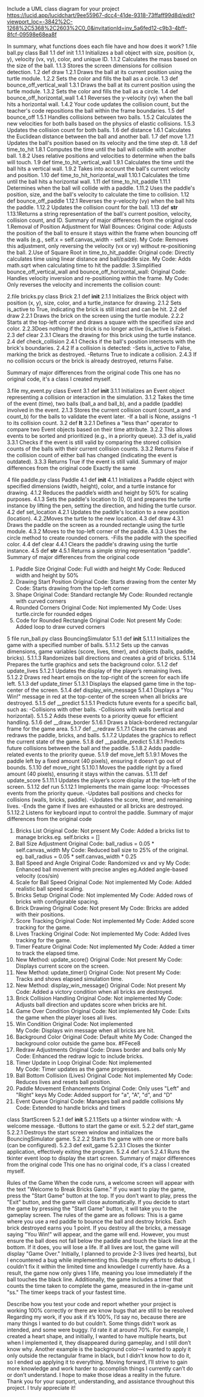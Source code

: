 Include a UML class diagram for your project
https://lucid.app/lucidchart/9ee55967-dcc4-41de-9318-73ffaff99d8d/edit?viewport_loc=-3842%2C-1268%2C5368%2C2603%2C0_0&invitationId=inv_5a6fed12-c9b3-4bff-8fcf-09598e68ea8f

In summary, what functions does each file have and how does it work?
1.file ball.py
class Ball
1.1 def init
   1.1.1 Initializes a ball object with size, position (x, y), velocity (vx, vy), color, and unique ID.
   1.1.2 Calculates the mass based on the size of the ball.
   1.1.3 Stores the screen dimensions for collision detection.
1.2 def draw
   1.2.1 Draws the ball at its current position using the turtle module.
   1.2.2 Sets the color and fills the ball as a circle.
1.3 def bounce_off_vertical_wall
   1.3.1 Draws the ball at its current position using the turtle module.
   1.3.2 Sets the color and fills the ball as a circle.
1.4 def bounce_off_horizontal_wall
   1.4.1 Reverses the y-velocity (vy) when the ball hits a horizontal wall.
   1.4.2 Your code updates the collision count, but the teacher's code repositions the ball within the frame boundaries.
1.5 def bounce_off
   1.5.1 Handles collisions between two balls.
   1.5.2 Calculates the new velocities for both balls based on the physics of elastic collisions.
   1.5.3 Updates the collision count for both balls.
1.6 def distance
   1.6.1 Calculates the Euclidean distance between the ball and another ball.
1.7 def move
   1.7.1 Updates the ball's position based on its velocity and the time step dt.
1.8 def time_to_hit
   1.8.1 Computes the time until the ball will collide with another ball.
   1.8.2 Uses relative positions and velocities to determine when the balls will touch.
1.9 def time_to_hit_vertical_wall
   1.9.1 Calculates the time until the ball hits a vertical wall.
   1.9.2 Takes into account the ball's current velocity and position.
1.10 def time_to_hit_horizontal_wall
   1.10.1 Calculates the time until the ball hits a horizontal wall.
1.11 def time_to_hit_paddle
   1.11.1 Determines when the ball will collide with a paddle.
   1.11.2 Uses the paddle's position, size, and the ball's velocity to calculate the time to collision.
1.12 def bounce_off_paddle
   1.12.1 Reverses the y-velocity (vy) when the ball hits the paddle.
   1.12.2 Updates the collision count for the ball.
1.13 def __str__
   1.13.1Returns a string representation of the ball's current position, velocity, collision count, and ID.
Summary of major differences from the original code
1.Removal of Position Adjustment for Wall Bounces:
Original code:  Adjusts the position of the ball to ensure it stays within the frame when bouncing off the walls (e.g., self.x = self.canvas_width - self.size).
My Code: Removes this adjustment, only reversing the velocity (vx or vy) without re-positioning the ball.
2.Use of Square Root in time_to_hit_paddle:
Original code: Directly calculates time using linear distance and ball/paddle size.
My Code: Adds math.sqrt when calculating time to hit the paddle:
3.Simplified bounce_off_vertical_wall and bounce_off_horizontal_wall:
Original Code: Handles velocity inversion and re-positioning within the frame.
My Code: Only reverses the velocity and increments the collision count:

2.file bricks.py
class Brick
2.1 def __init__
   2.1.1 Initializes the Brick object with position (x, y), size, color, and a turtle_instance for drawing.
   2.1.2 Sets is_active to True, indicating the brick is still intact and can be hit.
2.2 def draw
   2.2.1 Draws the brick on the screen using the turtle module.
   2.2.2 Starts at the top-left corner and draws a square with the specified size and color.
   2.2.3Does nothing if the brick is no longer active (is_active is False).
2.3 def clear
   2.3.1 Clears the drawing for this brick using the turtle instance.
2.4 def check_collision
   2.4.1 Checks if the ball's position intersects with the brick's boundaries.
   2.4.2 If a collision is detected:
             -Sets is_active to False, marking the brick as destroyed.
             -Returns True to indicate a collision.
   2.4.3 If no collision occurs or the brick is already destroyed, returns False.

Summary of major differences from the original code
This one has no original code, it's a class I created myself.

3.file my_event.py
class Event
3.1 def __init__
   3.1.1 Initializes an Event object representing a collision or interaction in the simulation.
   3.1.2 Takes the time of the event (time), two balls (ball_a and ball_b), and a paddle (paddle) involved in the event.
   2.1.3 Stores the current collision count (count_a and count_b) for the balls to validate the event later.
             -If a ball is None, assigns -1 to its collision count.
3.2 def __lt__
   3.2.1 Defines a "less than" operator to compare two Event objects based on their time attribute.
   3.2.2 This allows events to be sorted and prioritized (e.g., in a priority queue).
3.3 def is_valid
   3.3.1 Checks if the event is still valid by comparing the stored collision counts of the balls with their current collision counts.
   3.3.2 Returns False if the collision count of either ball has changed (indicating the event is outdated).
   3.3.3 Returns True if the event is still valid.
Summary of major differences from the original code
Exactly the same

4 file paddle.py
class Paddle
4.1 def __init__
   4.1.1 Initializes a Paddle object with specified dimensions (width, height), color, and a turtle instance for drawing.
   4.1.2 Reduces the paddle’s width and height by 50% for scaling purposes.
   4.1.3 Sets the paddle's location to [0, 0] and prepares the turtle instance by lifting the pen, setting the direction, and hiding the turtle cursor.
4.2 def set_location
   4.2.1 Updates the paddle's location to a new position (location).
   4.2.2Moves the turtle to the new location.
4.3 def draw
   4.3.1 Draws the paddle on the screen as a rounded rectangle using the turtle module.
   4.3.2 Moves to the top-left corner of the paddle.
   4.3.3 Uses the circle method to create rounded corners.
             -Fills the paddle with the specified color.
4.4 def clear
   4.4.1 Clears the paddle's drawing using the turtle instance.
4.5 def __str__
   4.5.1 Returns a simple string representation "paddle".
Summary of major differences from the original code
1. Paddle Size
Original Code:  Full width and height
My Code:  Reduced width and height by 50%  
2.  Drawing Start Position
Original Code:  Starts drawing from the center
My Code:  Starts drawing from the top-left corner
3.  Shape
Original Code:  Standard rectangle
My Code:  Rounded rectangle with curved corners
4.  Rounded Corners
Original Code:  Not implemented
My Code: Uses turtle.circle for rounded edges
5.  Code for Rounded Rectangle
Original Code:  Not present
My Code:  Added loop to draw curved corners



5 file run_ball.py
class BouncingSimulator
5.1.1 def __init__
   5.1.1.1 Initializes the game with a specified number of balls.
   5.1.1.2 Sets up the canvas dimensions, game variables (score, lives, timer), and objects (balls, paddle, bricks).
   5.1.1.3 Randomizes ball directions and creates a grid of bricks.
   5.1.14 Prepares the turtle graphics and sets the background color.
5.1.2 def update_lives
   5.1.2.1 Updates the display of the player’s remaining lives.
   5.1.2.2 Draws red heart emojis on the top-right of the screen for each life left.
5.1.3 def update_timer
   5.1.3.1 Displays the elapsed game time in the top-center of the screen.
5.1.4 def display_win_message
   5.1.4.1 Displays a "You Win!" message in red at the top-center of the screen when all bricks are destroyed.
5.1.5 def __predict
   5.1.5.1 Predicts future events for a specific ball, such as:
             -Collisions with other balls.
             -Collisions with walls (vertical and horizontal).
   5.1.5.2 Adds these events to a priority queue for efficient handling.
5.1.6 def __draw_border
   5.1.6.1 Draws a black-bordered rectangular frame for the game area.
5.1.7 def __redraw
   5.1.7.1 Clears the canvas and redraws the paddle, bricks, and balls.
   5.1.7.2 Updates the graphics to reflect the current state of the game.
5.1.8 def __paddle_predict
   5.1.8.1 Predicts future collisions between the ball and the paddle.
   5.1.8.2 Adds paddle-related events to the priority queue.
5.1.9 def move_left
   5.1.9.1 Moves the paddle left by a fixed amount (40 pixels), ensuring it doesn’t go out of bounds.
5.1.10 def move_right
   5.1.10.1 Moves the paddle right by a fixed amount (40 pixels), ensuring it stays within the canvas.
5.1.11 def update_score
   5.1.11.1 Updates the player’s score display at the top-left of the screen.
5.1.12 def run
   5.1.12.1 Implements the main game loop:
             -Processes events from the priority queue.
             -Updates ball positions and checks for collisions (walls, bricks, paddle).
             -Updates the score, timer, and remaining lives.
             -Ends the game if lives are exhausted or all bricks are destroyed.
   5.1.12.2 Listens for keyboard input to control the paddle.
Summary of major differences from the original code
1.  Bricks List
Original Code:   Not present
My Code:  Added a bricks list to manage bricks.eg.  self.bricks = []
2.  Ball Size Adjustment
Original Code:   ball_radius = 0.05 * self.canvas_width
My Code: Reduced ball size to 25% of the original. eg.  ball_radius = 0.05 * self.canvas_width * 0.25
3.  Ball Speed and Angle
Original Code:   Randomized vx and vy
My Code:   Enhanced ball movement with precise angles eg.Added angle-based velocity (cos/sin)
4.  Scale for Ball Speed
Original Code:   Not implemented
My Code:  Added realistic ball speed scaling. 
5.  Bricks Setup
Original Code:  Not implemented
My Code:  Added rows of bricks with configurable spacing.
6.  Brick Drawing
Original Code: Not present
My Code:  Bricks are added with their positions.
7.  Score Tracking
Original Code:  Not implemented
My Code:  Added score tracking for the game.
8.  Lives Tracking
Original Code:   Not implemented
My Code:  Added lives tracking for the game.
9.  Timer Feature
Original Code:   Not implemented
My Code:  Added a timer to track the elapsed time.
10.  New Method:  update_score()
Original Code:  Not present
My Code:  Displays current score on the screen.
11. New Method:  update_timer()
Original Code:  Not present
My Code:  Tracks and shows elapsed simulation time.
12.  New Method:  display_win_message()
Original Code:  Not present 
My Code:  Added a victory condition when all bricks are destroyed.
13.  Brick Collision Handling
Original Code:  Not implemented
My Code:  Adjusts ball direction and updates score when bricks are hit.
14.  Game Over Condition
Original Code:  Not implemented
My Code:  Exits the game when the player loses all lives.
15.  Win Condition
Original Code:  Not implemented  
My Code:  Displays win message when all bricks are hit.
16.  Background Color
Original Code:   Default white
My Code:  Changed the background color outside the game box. #FFece8
17.  Redraw Adjustments
Original Code:  Draws border and balls only
My Code:  Enhanced the redraw logic to include bricks.
18.  Timer Update in Loop
Original Code:  Not implemented  
My Code:  Timer updates as the game progresses.
19.  Ball Bottom Collision (Lives)
Original Code:   Not implemented
My Code:  Reduces lives and resets ball position.
20.  Paddle Movement Enhancements
Original Code:  Only uses "Left" and "Right" keys
My Code:  Added support for "a", "A", "d", and "D"
21.  Event Queue
Original Code: Manages ball and paddle collisions
My Code:  Extended to handle bricks and timers

class StartScreen
5.2.1 def __init__
   5.2.1.1Sets up a tkinter window with:
             -A welcome message.
             -Buttons to start the game or exit.
5.2.2 def start_game
   5.2.2.1 Destroys the start screen window and initializes the BouncingSimulator game.
   5.2.2.2 Starts the game with one or more balls (can be configured).
5.2.3 def exit_game
   5.2.3.1 Closes the tkinter application, effectively exiting the program.
5.2.4 def run
   5.2.4.1 Runs the tkinter event loop to display the start screen.
Summary of major differences from the original code
This one has no original code, it's a class I created myself.


Rules of the Game 
When the code runs, a welcome screen will appear with the text "Welcome to Break Bricks Game." If you want to play the game, press the "Start Game" button at the top. If you don’t want to play, press the "Exit" button, and the game will close automatically. If you decide to start the game by pressing the "Start Game" button, it will take you to the gameplay screen. The rules of the game are as follows: This is a game where you use a red paddle to bounce the ball and destroy bricks. Each brick destroyed earns you 1 point. If you destroy all the bricks, a message saying "You Win!" will appear, and the game will end. However, you must ensure the ball does not fall below the paddle and touch the black line at the bottom. If it does, you will lose a life. If all lives are lost, the game will display "Game Over." Initially, I planned to provide 2-3 lives (red hearts), but I encountered a bug while implementing this. Despite my efforts to debug, I couldn't fix it within the limited time and knowledge I currently have. As a result, the game now only gives 1 life, meaning you lose immediately if the ball touches the black line. Additionally, the game includes a timer that counts the time taken to complete the game, measured in the in-game unit "ss." The timer keeps track of your fastest time.

Describe how you test your code and report whether your project is working 100% correctly or there are know bugs that are still to be resolved
Regarding my work, if you ask if it’s 100%, I’d say no, because there are many things I wanted to do but couldn’t. Some things didn’t work as intended, and some were buggy. I’d rate it at around 70%. For example, I created a heart shape, and initially, I wanted to have multiple hearts, but when I implemented it, they disappeared during gameplay, and I still don’t know why. Another example is the background color—I wanted to apply it only outside the rectangular frame in black, but I didn’t know how to do it, so I ended up applying it to everything.
Moving forward, I’ll strive to gain more knowledge and work harder to accomplish things I currently can’t do or don’t understand. I hope to make those ideas a reality in the future. Thank you for your support, understanding, and assistance throughout this project. I truly appreciate it!


